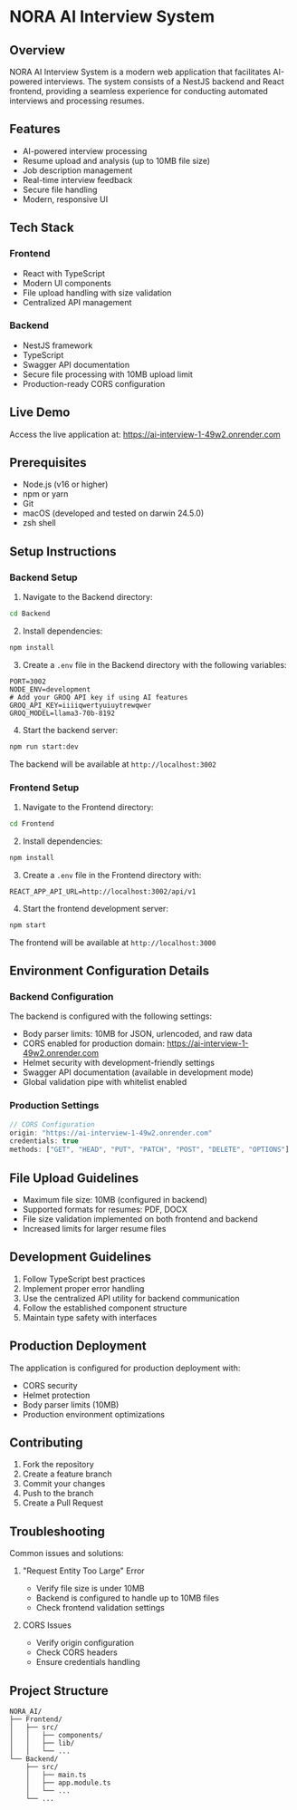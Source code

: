 # NORA AI Interview System

## Overview
NORA AI Interview System is a modern web application that facilitates AI-powered interviews. The system consists of a NestJS backend and React frontend, providing a seamless experience for conducting automated interviews and processing resumes.

## Features
- AI-powered interview processing
- Resume upload and analysis (up to 10MB file size)
- Job description management
- Real-time interview feedback
- Secure file handling
- Modern, responsive UI

## Tech Stack
### Frontend
- React with TypeScript
- Modern UI components
- File upload handling with size validation
- Centralized API management

### Backend
- NestJS framework
- TypeScript
- Swagger API documentation
- Secure file processing with 10MB upload limit
- Production-ready CORS configuration

## Live Demo
Access the live application at: https://ai-interview-1-49w2.onrender.com

## Prerequisites
- Node.js (v16 or higher)
- npm or yarn
- Git
- macOS (developed and tested on darwin 24.5.0)
- zsh shell

## Setup Instructions

### Backend Setup
1. Navigate to the Backend directory:
```bash
cd Backend
```

2. Install dependencies:
```bash
npm install
```

3. Create a `.env` file in the Backend directory with the following variables:
```env
PORT=3002
NODE_ENV=development
# Add your GROQ API key if using AI features
GROQ_API_KEY=iiiiqwertyuiuytrewqwer
GROQ_MODEL=llama3-70b-8192
```

4. Start the backend server:
```bash
npm run start:dev
```

The backend will be available at `http://localhost:3002`

### Frontend Setup
1. Navigate to the Frontend directory:
```bash
cd Frontend
```

2. Install dependencies:
```bash
npm install
```

3. Create a `.env` file in the Frontend directory with:
```env
REACT_APP_API_URL=http://localhost:3002/api/v1
```

4. Start the frontend development server:
```bash
npm start
```

The frontend will be available at `http://localhost:3000`

## Environment Configuration Details

### Backend Configuration
The backend is configured with the following settings:
- Body parser limits: 10MB for JSON, urlencoded, and raw data
- CORS enabled for production domain: https://ai-interview-1-49w2.onrender.com
- Helmet security with development-friendly settings
- Swagger API documentation (available in development mode)
- Global validation pipe with whitelist enabled

### Production Settings
```javascript
// CORS Configuration
origin: "https://ai-interview-1-49w2.onrender.com"
credentials: true
methods: ["GET", "HEAD", "PUT", "PATCH", "POST", "DELETE", "OPTIONS"]
```

## File Upload Guidelines
- Maximum file size: 10MB (configured in backend)
- Supported formats for resumes: PDF, DOCX
- File size validation implemented on both frontend and backend
- Increased limits for larger resume files

## Development Guidelines
1. Follow TypeScript best practices
2. Implement proper error handling
3. Use the centralized API utility for backend communication
4. Follow the established component structure
5. Maintain type safety with interfaces

## Production Deployment
The application is configured for production deployment with:
- CORS security
- Helmet protection
- Body parser limits (10MB)
- Production environment optimizations

## Contributing
1. Fork the repository
2. Create a feature branch
3. Commit your changes
4. Push to the branch
5. Create a Pull Request

## Troubleshooting
Common issues and solutions:

1. "Request Entity Too Large" Error
   - Verify file size is under 10MB
   - Backend is configured to handle up to 10MB files
   - Check frontend validation settings

2. CORS Issues
   - Verify origin configuration
   - Check CORS headers
   - Ensure credentials handling

## Project Structure
```
NORA_AI/
├── Frontend/
│   ├── src/
│   │   ├── components/
│   │   ├── lib/
│   │   └── ...
└── Backend/
    ├── src/
    │   ├── main.ts
    │   ├── app.module.ts
    │   └── ...
    └── ...
```



